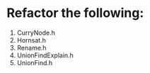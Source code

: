 # Refactor the following:
1. CurryNode.h
2. Hornsat.h
3. Rename.h
4. UnionFindExplain.h
5. UnionFind.h
